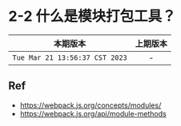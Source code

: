 # 2-2 什么是模块打包工具？

|本期版本|上期版本
|:---:|:---:
`Tue Mar 21 13:56:37 CST 2023` | -

## Ref

* <https://webpack.js.org/concepts/modules/>
* <https://webpack.js.org/api/module-methods>